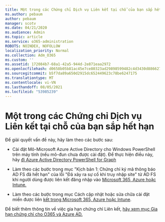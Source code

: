 ```yaml
---
title: Một trong các Chứng chỉ Dịch vụ Liên kết tại chỗ của bạn sắp hết hạn
ms.author: pebaum
author: pebaum
manager: scotv
ms.date: 04/21/2020
ms.audience: Admin
ms.topic: article
ms.service: o365-administration
ROBOTS: NOINDEX, NOFOLLOW
localization_priority: Normal
ms.collection: Adm_O365
ms.custom: ''
ms.assetid: 172084b7-68a1-42a5-944d-2e871eaa2972
ms.openlocfilehash: d0658b05b81ac45e7ce80323ad29898599482c4d3430d886627af6e9f8d136f6
ms.sourcegitcommit: b5f7da89a650d2915dc652449623c78be6247175
ms.translationtype: MT
ms.contentlocale: vi-VN
ms.lasthandoff: 08/05/2021
ms.locfileid: "53985239"
---
```

# <a name="one-of-your-on-premises-federation-service-certificates-is-expiring"></a>Một trong các Chứng chỉ Dịch vụ Liên kết tại chỗ của bạn sắp hết hạn

Để giải quyết vấn đề này, hãy làm theo các bước sau:
  
- Cài đặt Mô-Microsoft Azure Active Directory cho Windows PowerShell trên máy tính (nếu mô-đun chưa được cài đặt). Để thực hiện điều này, hãy [đi Azure Active Directory PowerShell for Graph](https://docs.microsoft.com/powershell/azure/active-directory/install-adv2?view=azureadps-2.0)
    
- Làm theo các bước trong mục "Kịch bản 1: Chứng chỉ ký mã thông báo AD FS đã hết hạn" của lỗi "Đã xảy ra sự cố khi truy nhập site" từ AD FS khi người dùng được liên kết đăng nhập vào [Microsoft 365, Azure hoặc Intune.](https://support.microsoft.com/help/2713898/there-was-a-problem-accessing-the-site-error-from-ad-fs-when-a-federat)
    
- Làm theo các bước trong mục Cách cập nhật hoặc sửa chữa cài đặt miền được liên [kết trong Microsoft 365, Azure hoặc Intune](https://support.microsoft.com/help/2647048/how-to-update-or-repair-the-settings-of-a-federated-domain-in-office-3).
    
Để biết thêm thông tin về việc gia hạn chứng chỉ Liên kết, [hãy xem mục Gia hạn chứng chỉ cho O365 và Azure AD.](https://docs.microsoft.com/azure/active-directory/connect/active-directory-aadconnect-o365-certs)
  

